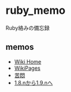 ruby_memo
=========

Ruby絡みの備忘録

memos
-----

* [Wiki Home](https://github.com/kachick/ruby_memo/wiki)
* [WikiPages](https://github.com/kachick/ruby_memo/wiki/_pages)
* [苦悶](https://github.com/kachick/ruby_memo/wiki/%E3%82%B3%E3%83%BC%E3%83%87%E3%82%A3%E3%83%B3%E3%82%B0%E3%81%86%E3%83%BC%E3%82%93%E3%80%81%E3%81%86%E3%83%BC%E3%82%93%EF%BC%88%E8%8B%A6%E6%82%B6%EF%BC%89)
* [1.8.nから1.9.nへ](https://github.com/kachick/ruby_memo/wiki/1.8n%E3%81%8B%E3%82%891.9n%E3%81%B8)